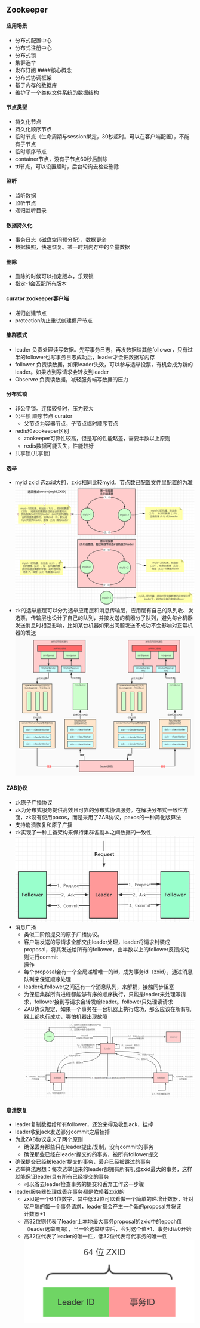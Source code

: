 ## Zookeeper 

#### 应用场景
- 分布式配置中心
- 分布式注册中心
- 分布式锁
- 集群选举
- 发布订阅
####核心概念
- 分布式协调框架
- 基于内存的数据库
- 维护了一个类似文件系统的数据结构
#### 节点类型
- 持久化节点
- 持久化顺序节点
- 临时节点（生命周期与session绑定，30秒超时。可以在客户端配置），不能有子节点
- 临时顺序节点
- container节点，没有子节点60秒后删除
- ttl节点，可以设置超时，后台轮询去检查删除
#### 监听
- 监听数据
- 监听节点
- 递归监听目录
#### 数据持久化
- 事务日志（磁盘空间预分配），数据更全
- 数据快照，快速恢复。某一时刻内存中的全量数据
#### 删除
- 删除的时候可以指定版本，乐观锁
- 指定-1会匹配所有版本
#### curator zookeeper客户端
- 递归创建节点
- protection防止重试创建僵尸节点
#### 集群模式
- leader 负责处理读写数据。先写事务日志，再发数据给其他follower，只有过半的follower也写事务日志成功后，leader才会把数据写内存
- follower 负责读数据，如果leader失效，可以参与选举投票，有机会成为新的leader。如果收到写请求会转发到leader
- Observre 负责读数据，减轻服务端写数据的压力
#### 分布式锁
- 非公平锁。连接较多时，压力较大
- 公平锁 顺序节点 curator
  - 父节点为容器节点，子节点临时顺序节点
- redis和zookeeper区别
  - zookeeper可靠性较高，但是写的性能略差，需要半数以上原则
  - redis数据可能丢失，性能较好
- 共享锁(共享锁)
#### 选举 
- myid zxid 选zxid大的，zxid相同比较myid。节点数已配置文件里配置的为准
  ![zk选举!](/studyforbat/pic/zk_sel.png "选举")  
- zk的选举底层可以分为选举应用层和消息传输层，应用层有自己的队列收、发选票，传输层也设计了自己的队列，并按发送的机器分了队列，避免每台机器  
发送消息时相互影响，比如某台机器如果出问题发送不成功不会影响对正常机器的发送  
![zk队列!](/studyforbat/pic/zk_queue.png "zk队列")  
#### ZAB协议
- zk原子广播协议
- zk为分布式服务提供高效且可靠的分布式协调服务。在解决分布式一致性方面，zk没有使用paxos，而是采用了ZAB协议，paxos的一种简化版算法
- 支持崩溃恢复和原子广播
- zk实现了一种主备架构来保持集群各副本之间数据的一致性
  ![zk广播!](/studyforbat/pic/zk_broadcast.png "zk广播")  
- 消息广播
  - 类似二阶段提交的原子广播协议。
  - 客户端发送的写请求全部交由leader处理，leader将请求封装成proposal，将其发送给所有的follower，由半数以上的follower反馈成功则进行commit  
  操作
  - 每个proposal会有一个全局递增唯一的id，成为事务id（zxid），通过消息队列来保证顺序处理
  - leader和follower之间还有一个消息队列，来解耦，接触同步阻塞
  - 为保证集群所有进程都能够有序的顺序执行，只能是leader来处理写请求，follower接到写请求会转发给leader。follower只处理读请求
  - ZAB协议规定，如果一个事务在一台机器上执行成功，那么应该在所有机器上都执行成功，哪怕机器出现故障
    ![zk广播流程!](/studyforbat/pic/zk_broadcast_process.png "zk广播流程") 
#### 崩溃恢复
- leader复制数据给所有follower，还没来得及收到ack，挂掉
- leader收到ack发送部分commit之后挂掉
- 为此ZAB协议定义了两个原则
  - 确保丢弃那些只在leader提出/复制，没有commit的事务
  - 确保那些已经在leader提交的的事务，被所有follower提交
- 确保提交已经被leader提交的事务，丢弃已经被跳过的事务
- 选举算法思想：每次选举出来的leader都拥有所有机器zxid最大的事务，这样就能保证leader具有所有已经提交的事务
  - 可以省去leader检查事务的提交和丢弃工作这一步骤
- leader服务器处理或丢弃事务都是依赖着zxid的
  - zxid是一个64位数字，其中低32位可以看做一个简单的递增计数器，针对客户端的每一个事务请求，leader都会产生一个新的proposal并将该  
  计数器+1
  - 高32位则代表了leader上本地最大事务proposal的zxid中的epoch值（leader选举周期），当一轮选举结束后，会对这个值+1，事务id从0开始 
  - 高32位代表了leader的唯一性，低32位代表每代事务的唯一性
    ![zxid!](/studyforbat/pic/zk_zxid.png "zxid") 